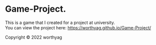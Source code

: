 # Game-Project. 
This is a game that I created for a project at university.  
You can view the project here: https://worthyag.github.io/Game-Project/
  
Copyright © 2022 worthyag
